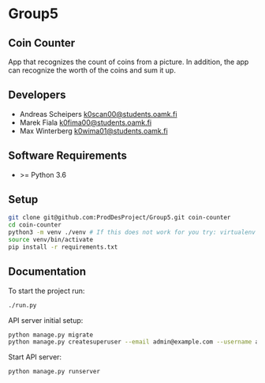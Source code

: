 # Group5
## Coin Counter
App that recognizes the count of coins from a picture.
In addition, the app can recognize the worth of the coins and sum it up.

## Developers
* Andreas Scheipers <k0scan00@students.oamk.fi>
* Marek Fiala <k0fima00@students.oamk.fi>
* Max Winterberg <k0wima01@students.oamk.fi>

## Software Requirements
* \>= Python 3.6

## Setup
```bash
git clone git@github.com:ProdDesProject/Group5.git coin-counter
cd coin-counter
python3 -m venv ./venv # If this does not work for you try: virtualenv venv -p python3.7
source venv/bin/activate
pip install -r requirements.txt
```

## Documentation

To start the project run:
```bash
./run.py
```

API server initial setup:
```bash
python manage.py migrate
python manage.py createsuperuser --email admin@example.com --username admin
```

Start API server:
```bash
python manage.py runserver
```